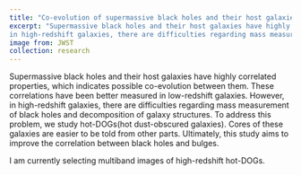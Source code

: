 ```yaml
---
title: "Co-evolution of supermassive black holes and their host galaxies"
excerpt: "Supermassive black holes and their host galaxies have highly correlated properties, which indicates possible co-evolution between them. These correlations have been better measured in low-redshift galaxies. However, 
in high-redshift galaxies, there are difficulties regarding mass measurement of black holes and decomposition of galaxy structures. To address this problem, we study hot-DOGs(hot dust-obscured galaxies). Cores of these galaxies are easier to be told from other parts. Ultimately, this study aims to improve the correlation between black holes and bulges.<br/><img src='/images/research-1.jpg'>"
image from: JWST
collection: research
--- 
```

Supermassive black holes and their host galaxies have highly correlated properties, which indicates possible co-evolution between them. These correlations have been better measured in low-redshift galaxies. However, 
in high-redshift galaxies, there are difficulties regarding mass measurement of black holes and decomposition of galaxy structures. To address this problem, we study hot-DOGs(hot dust-obscured galaxies). Cores of these galaxies are easier to be told from other parts. Ultimately, this study aims to improve the correlation between black holes and bulges.


I am currently selecting multiband images of high-redshift hot-DOGs. 
